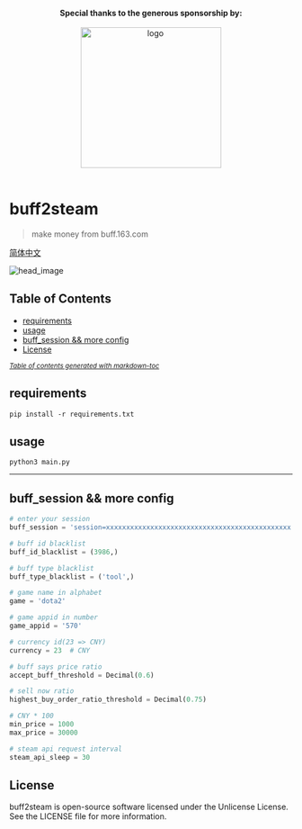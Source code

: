 <p align="center">
  <b>Special thanks to the generous sponsorship by:</b>
  <br><br>
  <a target="_blank" href="https://www.jetbrains.com/?from=buff2steam">
    <img src="https://camo.githubusercontent.com/bf70170ad535c1272fa96b10a21325bb42d46a88/68747470733a2f2f692e6c6f6c692e6e65742f323031382f30332f32312f356162323233623735636466612e706e67" width=250 alt="logo">
  </a>
  <br><br>
</p>

# buff2steam

> make money from buff.163.com

[简体中文](.github/README-zh-CN.md)

![head_image](https://user-images.githubusercontent.com/5501843/53693505-5c2c0900-3ddc-11e9-84c8-67e37e04798d.png)

## Table of Contents

- [requirements](#requirements)
- [usage](#usage)
- [buff_session && more config](#buff-session----more-config)
- [License](#license)

<small><i><a href='http://ecotrust-canada.github.io/markdown-toc/'>Table of contents generated with markdown-toc</a></i></small>

## requirements

`pip install -r requirements.txt`

## usage

`python3 main.py`

----------------

## buff_session && more config

``` python
# enter your session
buff_session = 'session=xxxxxxxxxxxxxxxxxxxxxxxxxxxxxxxxxxxxxxxxxxxxxx'

# buff id blacklist
buff_id_blacklist = (3986,)

# buff type blacklist
buff_type_blacklist = ('tool',)

# game name in alphabet
game = 'dota2'

# game appid in number
game_appid = '570'

# currency id(23 => CNY)
currency = 23  # CNY

# buff says price ratio
accept_buff_threshold = Decimal(0.6)

# sell now ratio
highest_buy_order_ratio_threshold = Decimal(0.75)

# CNY * 100
min_price = 1000
max_price = 30000

# steam api request interval
steam_api_sleep = 30
```

## License

buff2steam is open-source software licensed under the Unlicense License. See the LICENSE file for more information.
